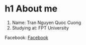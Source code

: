 # h1 About me
1. Name: Tran Nguyen Quoc Cuong
2. Studying at: FPT University

Facebook: [Facebook](https://www.facebook.com/Cuongakasupper/)
